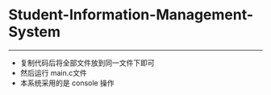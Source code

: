 # Student-Information-Management-System

---

- 复制代码后将全部文件放到同一文件下即可
- 然后运行 main.c文件
- 本系统采用的是 console 操作
